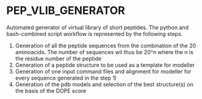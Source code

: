# PEP_VLIB_GENERATOR
Automated generator of virtual library of short peptides.
The python and bash-combined script workflow is represented by the following steps.
1) Generation of all the peptide sequences from the combination of the 20 aminoacids. The number of sequences wil thus be 20^n where the n is the residue number of the peptide
2) Generation of a peptide structure to be used as a template for modeller
3) Generation of one input command files and alignment for modeller for every sequence generated in the step 1)
4) Generation of the pdb models and selection of the best structure(s) on the basis of the DOPE score
